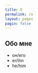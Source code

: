 ```yaml
---
title: О
permalink: /o
layout: pages
pagin: false
---
```

 
## Обо мне

- он/его 
- er/ihn
- he/him
